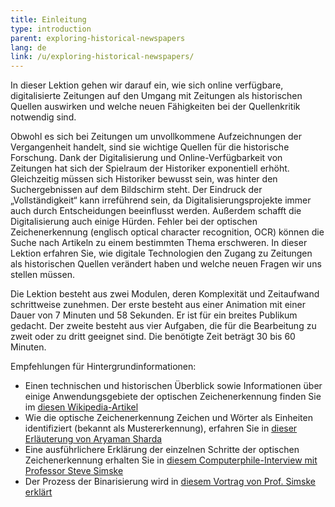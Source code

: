 ```yaml
---
title: Einleitung
type: introduction
parent: exploring-historical-newspapers
lang: de
link: /u/exploring-historical-newspapers/
---
```


In dieser Lektion gehen wir darauf ein, wie sich online verfügbare, digitalisierte Zeitungen auf den Umgang mit Zeitungen als historischen Quellen auswirken und welche neuen Fähigkeiten bei der Quellenkritik notwendig sind.

Obwohl es sich bei Zeitungen um unvollkommene Aufzeichnungen der Vergangenheit handelt, sind sie wichtige Quellen für die historische Forschung. Dank der Digitalisierung und Online-Verfügbarkeit von Zeitungen hat sich der Spielraum der Historiker exponentiell erhöht. Gleichzeitig müssen sich Historiker bewusst sein, was hinter den Suchergebnissen auf dem Bildschirm steht. Der Eindruck der „Vollständigkeit“ kann irreführend sein, da Digitalisierungsprojekte immer auch durch Entscheidungen beeinflusst werden. Außerdem schafft die Digitalisierung auch einige Hürden. Fehler bei der optischen Zeichenerkennung (englisch optical character recognition, OCR) können die Suche nach Artikeln zu einem bestimmten Thema erschweren. In dieser Lektion erfahren Sie, wie digitale Technologien den Zugang zu Zeitungen als historischen Quellen verändert haben und welche neuen Fragen wir uns stellen müssen.

Die Lektion besteht aus zwei Modulen, deren Komplexität und Zeitaufwand schrittweise zunehmen. Der erste besteht aus einer Animation mit einer Dauer von 7 Minuten und 58 Sekunden. Er ist für ein breites Publikum gedacht. Der zweite besteht aus vier Aufgaben, die für die Bearbeitung zu zweit oder zu dritt geeignet sind. Die benötigte Zeit beträgt 30 bis 60 Minuten.

Empfehlungen für Hintergrundinformationen:
- Einen technischen und historischen Überblick sowie Informationen über einige Anwendungsgebiete der optischen Zeichenerkennung finden Sie im [diesen Wikipedia-Artikel](https://de.wikipedia.org/wiki/Texterkennung)
- Wie die optische Zeichenerkennung Zeichen und Wörter als Einheiten identifiziert (bekannt als Mustererkennung), erfahren Sie in [dieser Erläuterung von Aryaman Sharda](https://www.youtube.com/watch?v=cAkklvGE5io)
- Eine ausführlichere Erklärung der einzelnen Schritte der optischen Zeichenerkennung erhalten Sie in [diesem Computerphile-Interview mit Professor Steve Simske](https://www.youtube.com/watch?v=ZNrteLp_SvY)
- Der Prozess der Binarisierung wird in [diesem Vortrag von Prof. Simske erklärt](https://youtu.be/ZNrteLp_SvY?t=149)




